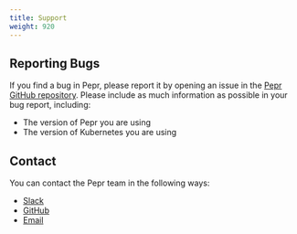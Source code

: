 ```yaml
---
title: Support
weight: 920
---
```



## Reporting Bugs

If you find a bug in Pepr, please report it by opening an issue in the [Pepr GitHub repository](https://github.com/defenseunicorns/pepr/issues). Please include as much information as possible in your bug report, including:

* The version of Pepr you are using
* The version of Kubernetes you are using

## Contact

You can contact the Pepr team in the following ways:

* [Slack](https://kubernetes.slack.com/archives/c06dgh40ucb)
* [GitHub](https://github.com/defenseunicorns/pepr)
* [Email](mailto:pepr@defenseunicorns.com)